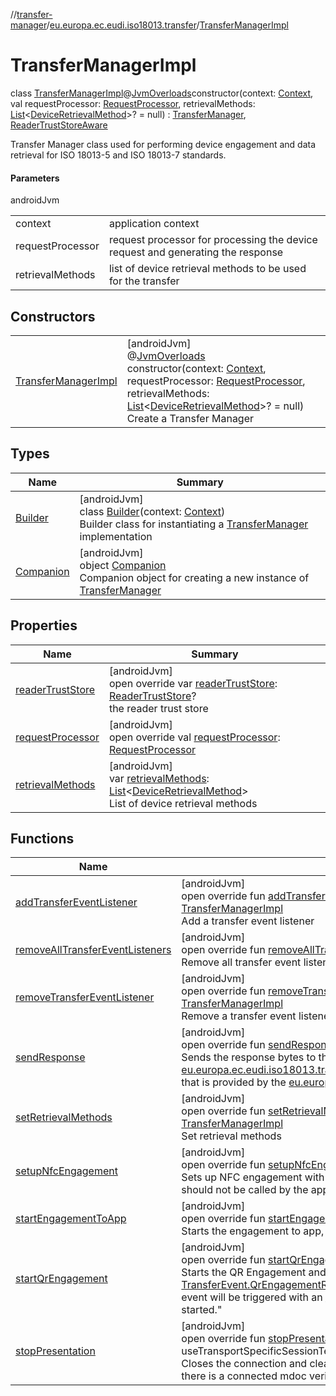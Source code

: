 //[transfer-manager](../../../index.md)/[eu.europa.ec.eudi.iso18013.transfer](../index.md)/[TransferManagerImpl](index.md)

# TransferManagerImpl

class [TransferManagerImpl](index.md)@[JvmOverloads](https://kotlinlang.org/api/latest/jvm/stdlib/kotlin.jvm/-jvm-overloads/index.html)constructor(context: [Context](https://developer.android.com/reference/kotlin/android/content/Context.html), val requestProcessor: [RequestProcessor](../../eu.europa.ec.eudi.iso18013.transfer.response/-request-processor/index.md), retrievalMethods: [List](https://kotlinlang.org/api/latest/jvm/stdlib/kotlin.collections/-list/index.html)&lt;[DeviceRetrievalMethod](../../eu.europa.ec.eudi.iso18013.transfer.engagement/-device-retrieval-method/index.md)&gt;? = null) : [TransferManager](../-transfer-manager/index.md), [ReaderTrustStoreAware](../../eu.europa.ec.eudi.iso18013.transfer.readerauth/-reader-trust-store-aware/index.md)

Transfer Manager class used for performing device engagement and data retrieval for ISO 18013-5 and ISO 18013-7 standards.

#### Parameters

androidJvm

| | |
|---|---|
| context | application context |
| requestProcessor | request processor for processing the device request and generating the response |
| retrievalMethods | list of device retrieval methods to be used for the transfer |

## Constructors

| | |
|---|---|
| [TransferManagerImpl](-transfer-manager-impl.md) | [androidJvm]<br>@[JvmOverloads](https://kotlinlang.org/api/latest/jvm/stdlib/kotlin.jvm/-jvm-overloads/index.html)<br>constructor(context: [Context](https://developer.android.com/reference/kotlin/android/content/Context.html), requestProcessor: [RequestProcessor](../../eu.europa.ec.eudi.iso18013.transfer.response/-request-processor/index.md), retrievalMethods: [List](https://kotlinlang.org/api/latest/jvm/stdlib/kotlin.collections/-list/index.html)&lt;[DeviceRetrievalMethod](../../eu.europa.ec.eudi.iso18013.transfer.engagement/-device-retrieval-method/index.md)&gt;? = null)<br>Create a Transfer Manager |

## Types

| Name | Summary |
|---|---|
| [Builder](-builder/index.md) | [androidJvm]<br>class [Builder](-builder/index.md)(context: [Context](https://developer.android.com/reference/kotlin/android/content/Context.html))<br>Builder class for instantiating a [TransferManager](../-transfer-manager/index.md) implementation |
| [Companion](-companion/index.md) | [androidJvm]<br>object [Companion](-companion/index.md)<br>Companion object for creating a new instance of [TransferManager](../-transfer-manager/index.md) |

## Properties

| Name | Summary |
|---|---|
| [readerTrustStore](reader-trust-store.md) | [androidJvm]<br>open override var [readerTrustStore](reader-trust-store.md): [ReaderTrustStore](../../eu.europa.ec.eudi.iso18013.transfer.readerauth/-reader-trust-store/index.md)?<br>the reader trust store |
| [requestProcessor](request-processor.md) | [androidJvm]<br>open override val [requestProcessor](request-processor.md): [RequestProcessor](../../eu.europa.ec.eudi.iso18013.transfer.response/-request-processor/index.md) |
| [retrievalMethods](retrieval-methods.md) | [androidJvm]<br>var [retrievalMethods](retrieval-methods.md): [List](https://kotlinlang.org/api/latest/jvm/stdlib/kotlin.collections/-list/index.html)&lt;[DeviceRetrievalMethod](../../eu.europa.ec.eudi.iso18013.transfer.engagement/-device-retrieval-method/index.md)&gt;<br>List of device retrieval methods |

## Functions

| Name | Summary |
|---|---|
| [addTransferEventListener](add-transfer-event-listener.md) | [androidJvm]<br>open override fun [addTransferEventListener](add-transfer-event-listener.md)(listener: [TransferEvent.Listener](../-transfer-event/-listener/index.md)): [TransferManagerImpl](index.md)<br>Add a transfer event listener |
| [removeAllTransferEventListeners](remove-all-transfer-event-listeners.md) | [androidJvm]<br>open override fun [removeAllTransferEventListeners](remove-all-transfer-event-listeners.md)(): [TransferManagerImpl](index.md)<br>Remove all transfer event listeners |
| [removeTransferEventListener](remove-transfer-event-listener.md) | [androidJvm]<br>open override fun [removeTransferEventListener](remove-transfer-event-listener.md)(listener: [TransferEvent.Listener](../-transfer-event/-listener/index.md)): [TransferManagerImpl](index.md)<br>Remove a transfer event listener |
| [sendResponse](send-response.md) | [androidJvm]<br>open override fun [sendResponse](send-response.md)(response: [Response](../../eu.europa.ec.eudi.iso18013.transfer.response/-response/index.md))<br>Sends the response bytes to the connected mdoc verifier To generate the response, use the [eu.europa.ec.eudi.iso18013.transfer.response.device.ProcessedDeviceRequest.generateResponse](../../eu.europa.ec.eudi.iso18013.transfer.response.device/-processed-device-request/generate-response.md) that is provided by the [eu.europa.ec.eudi.iso18013.transfer.TransferEvent.RequestReceived](../-transfer-event/-request-received/index.md) event. |
| [setRetrievalMethods](set-retrieval-methods.md) | [androidJvm]<br>open override fun [setRetrievalMethods](set-retrieval-methods.md)(retrievalMethods: [List](https://kotlinlang.org/api/latest/jvm/stdlib/kotlin.collections/-list/index.html)&lt;[DeviceRetrievalMethod](../../eu.europa.ec.eudi.iso18013.transfer.engagement/-device-retrieval-method/index.md)&gt;): [TransferManagerImpl](index.md)<br>Set retrieval methods |
| [setupNfcEngagement](setup-nfc-engagement.md) | [androidJvm]<br>open override fun [setupNfcEngagement](setup-nfc-engagement.md)(service: [NfcEngagementService](../../eu.europa.ec.eudi.iso18013.transfer.engagement/-nfc-engagement-service/index.md)): [TransferManagerImpl](index.md)<br>Sets up NFC engagement with the provided service Note: This method is only for internal use and should not be called by the app |
| [startEngagementToApp](start-engagement-to-app.md) | [androidJvm]<br>open override fun [startEngagementToApp](start-engagement-to-app.md)(intent: [Intent](https://developer.android.com/reference/kotlin/android/content/Intent.html))<br>Starts the engagement to app, according to ISO 18013-7. |
| [startQrEngagement](start-qr-engagement.md) | [androidJvm]<br>open override fun [startQrEngagement](start-qr-engagement.md)()<br>Starts the QR Engagement and generates the QR code Once the QR code is ready, the event [TransferEvent.QrEngagementReady](../-transfer-event/-qr-engagement-ready/index.md) will be triggered If the transfer has already started, an error event will be triggered with an [IllegalStateException](https://kotlinlang.org/api/latest/jvm/stdlib/kotlin/-illegal-state-exception/index.html) containing the message &quot;Transfer has already started.&quot; |
| [stopPresentation](stop-presentation.md) | [androidJvm]<br>open override fun [stopPresentation](stop-presentation.md)(sendSessionTerminationMessage: [Boolean](https://kotlinlang.org/api/latest/jvm/stdlib/kotlin/-boolean/index.html), useTransportSpecificSessionTermination: [Boolean](https://kotlinlang.org/api/latest/jvm/stdlib/kotlin/-boolean/index.html))<br>Closes the connection and clears the data of the session Also, sends a termination message if there is a connected mdoc verifier |
